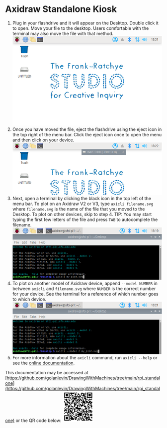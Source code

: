 Axidraw Standalone Kiosk
========================

1. Plug in your flashdrive and it will appear on the Desktop. Double click it to open. Move your file to the desktop. Users comfortable with the terminal may also move the file with that method.
  ![flashdrive on Desktop](./README_assets/rpi_standalone_drive_on_desktop.png)
2. Once you have moved the file, eject the flashdrive using the eject icon in the top right of the menu bar. Click the eject icon once to open the menu and then click on your device.
  ![eject flashdrive](./README_assets/rpi_standalone_eject_drive.png)
3. Next, open a terminal by clicking the black icon in the top left of the menu bar. To plot on an Axidraw V2 or V3, type `axicli filename.svg` where `filename.svg` is the name of the file that you moved to the Desktop. To plot on other devices, skip to step 4.
  TIP: You may start typing the first few letters of the file and press `TAB` to autocomplete the filename.
  ![plot on V2 or V3](./README_assets/rpi_standalone_plot_normal.png)
4. To plot on another model of Axidraw device, append `--model NUMBER` in between `axicli` and `filename.svg` where `NUMBER` is the correct number for your device. See the terminal for a reference of which number goes to which device.
  ![plot on other models](./README_assets/rpi_standalone_plot_other_model.png)
5. For more information about the `axicli` command, run `axicli --help` or see the [online documentation](https://axidraw.com/doc/cli_api/#introduction).

This documentation may be accessed at [https://github.com/golanlevin/DrawingWithMachines/tree/main/rpi_standalone](https://github.com/golanlevin/DrawingWithMachines/tree/main/rpi_standalone) or the QR code below:
<img src="./README_assets/rpi_standalone_qr_code.svg" alt="QR code" width="100px">
